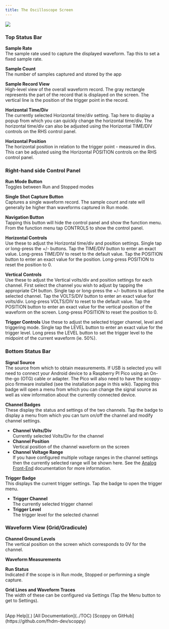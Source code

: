 ```yaml
---
title: The Oscilloscope Screen
---
```



![](https://github.com/fhdm-dev/scoppy/raw/main/images/ui-with-labels.png)

### Top Status Bar
**Sample Rate**   
The sample rate used to capture the displayed waveform. Tap this to set a fixed sample rate.

**Sample Count**   
The number of samples captured and stored by the app

**Sample Record View**   
High-level view of the overall waveform record. The gray rectangle represents the part of the record that is displayed on the screen. The vertical line is the position of the trigger point in the record.

**Horizontal Time/Div**   
The currently selected Horizontal time/div setting. Tap here to display a popup from which you can quickly change the horizontal time/div. The horizontal time/div can also be adjusted using the Horizontal TIME/DIV controls on the RHS control panel.

**Horizontal Position**   
The horizontal position in relation to the trigger point - measured in divs. This can be adjusted using the Horizontal POSITION controls on the RHS control panel.


### Right-hand side Control Panel
**Run Mode Button**  
Toggles between Run and Stopped modes
 
**Single Shot Capture Button**   
Captures a single waveform record. The sample count and rate will generally be higher than waveforms captured in Run mode.

**Navigation Button**   
Tapping this button will hide the control panel and show the function menu. From the function menu tap CONTROLS to show the control panel.

**Horizontal Controls**   
Use these to adjust the Horizontal time/div and position settings. 
Single tap or long-press the +/- buttons. Tap the TIME/DIV button to enter an exact value. Long-press TIME/DIV to reset to the default value. Tap the POSITION button to enter an exact value for the position. Long-press POSITION to reset the position to 0.

**Vertical Controls**   
Use these to adjust the Vertical volts/div and position settings for each channel. First select the channel you wish to adjust by tapping the appropriate CH button. Single tap or long-press the +/- buttons to adjust the selected channel. Tap the VOLTS/DIV button to enter an exact value for volts/div. Long-press VOLTS/DIV to reset to the default value. Tap the POSITION button to enter an exact value for the vertical position of the waveform on the screen. Long-press POSITION to reset the position to 0.

**Trigger Controls**
Use these to adjust the selected trigger channel, level and triggering mode. Single tap the LEVEL button to enter an exact value for the trigger level. Long press the LEVEL button to set the trigger level to the midpoint of the current waveform (ie. 50%). 

### Bottom Status Bar
**Signal Source**   
The source from which to obtain measurements. If USB is selected you will need to connect your Android device to a Raspberry PI Pico using an On-the-go (OTG) cable or adapter. The Pico will also need to have the scoppy-pico firmware installed (see the installation page in this wiki). Tapping this badge will open a menu from which you can change the signal source as well as view information about the currently connected device.

**Channel Badges**  
These display the status and settings of the two channels. Tap the badge to display a menu from which you can turn on/off the channel and modify channel settings.
   
- **Channel Volts/Div**    
Currently selected Volts/Div for the channel  
- **Channel Position**    
Vertical position of the channel waveform on the screen
- **Channel Voltage Range**   
If you have configured multiple voltage ranges in the channel settings then the currently selected range will be shown here. See the [Analog Front-End](./Analog-Front-End) documentation for more information.

**Trigger Badge**    
This displays the current trigger settings. Tap the badge to open the trigger menu.   
- **Trigger Channel**  
The currently selected trigger channel 
- **Trigger Level**   
The trigger level for the selected channel

### Waveform View (Grid/Gradicule)
**Channel Ground Levels**  
The vertical position on the screen which corresponds to 0V for the channel.

**Waveform Measurements**   


**Run Status**   
Indicated if the scope is in Run mode, Stopped or performing a single capture.

**Grid Lines and Waveform Traces**   
The width of these can be configured via Settings (Tap the Menu button to get to Settings).
    

<br>
[App Help](.)     
[All Documentation](../TOC)         
[Scoppy on GitHub](https://github.com/fhdm-dev/scoppy)
